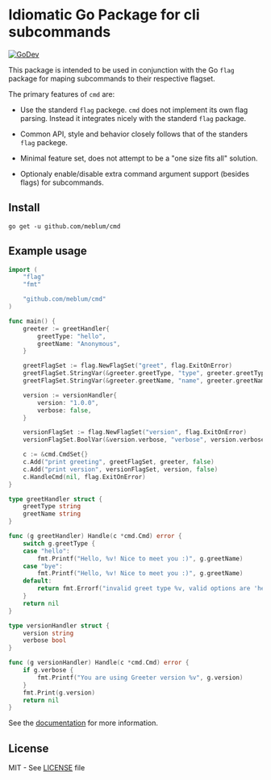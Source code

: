 # Idiomatic Go Package for cli subcommands

[![GoDev](https://img.shields.io/static/v1?label=godev&message=reference&color=00add8)][godev]

This package is intended to be used in conjunction with the Go `flag` package for maping subcommands to their respective flagset.

The primary features of `cmd` are:

- Use the standerd `flag` packege. `cmd` does not implement its own flag parsing. Instead it integrates nicely with the standerd `flag` package.

- Common API, style and behavior closely follows that of the standers `flag` packege.

- Minimal feature set, does not attempt to be a "one size fits all" solution.

- Optionaly enable/disable extra command argument support (besides flags) for subcommands.

## Install

```
go get -u github.com/meblum/cmd
```

## Example usage

```go
import (
	"flag"
	"fmt"

	"github.com/meblum/cmd"
)

func main() {
	greeter := greetHandler{
		greetType: "hello",
		greetName: "Anonymous",
	}

	greetFlagSet := flag.NewFlagSet("greet", flag.ExitOnError)
	greetFlagSet.StringVar(&greeter.greetType, "type", greeter.greetType, "greet type (hello|bye)")
	greetFlagSet.StringVar(&greeter.greetName, "name", greeter.greetName, "name to print greeting for")

	version := versionHandler{
		version: "1.0.0",
		verbose: false,
	}

	versionFlagSet := flag.NewFlagSet("version", flag.ExitOnError)
	versionFlagSet.BoolVar(&version.verbose, "verbose", version.verbose, "output version with additional information")

	c := &cmd.CmdSet{}
	c.Add("print greeting", greetFlagSet, greeter, false)
	c.Add("print version", versionFlagSet, version, false)
	c.HandleCmd(nil, flag.ExitOnError)
}

type greetHandler struct {
	greetType string
	greetName string
}

func (g greetHandler) Handle(c *cmd.Cmd) error {
	switch g.greetType {
	case "hello":
		fmt.Printf("Hello, %v! Nice to meet you :)", g.greetName)
	case "bye":
		fmt.Printf("Hello, %v! Nice to meet you :)", g.greetName)
	default:
		return fmt.Errorf("invalid greet type %v, valid options are 'hello' or 'bye'", g.greetType)
	}
	return nil
}

type versionHandler struct {
	version string
	verbose bool
}

func (g versionHandler) Handle(c *cmd.Cmd) error {
	if g.verbose {
		fmt.Printf("You are using Greeter version %v", g.version)
	}
	fmt.Print(g.version)
	return nil
}


```

See the [documentation][godev] for more information.



[godev]: https://pkg.go.dev/github.com/meblum/cmd



## License

MIT - See [LICENSE][license] file

[license]: https://github.com/meblum/cmd/blob/master/LICENSE
